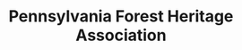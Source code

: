 ---
layout: repo
title: "Pennsylvania Forest Heritage Association"
id: 14939
permalink: repos/14939/
---